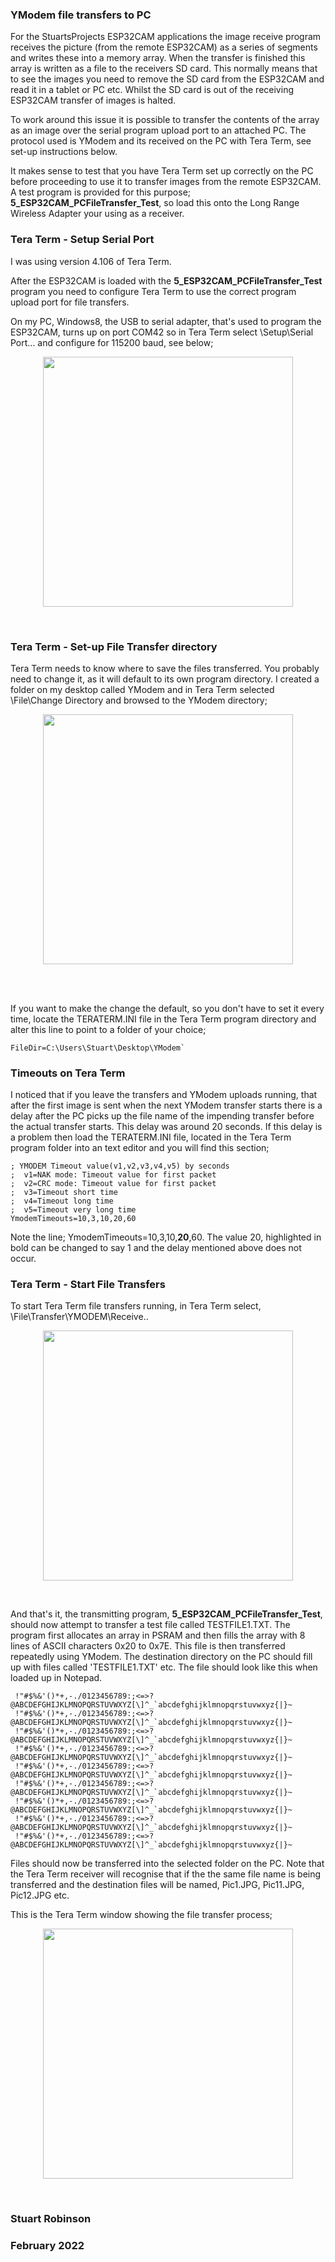 ### YModem file transfers to PC

For the StuartsProjects ESP32CAM applications the image receive program receives the picture (from the remote ESP32CAM) as a series of segments and writes these into a memory array. When the transfer is finished this array is written as a file to the receivers SD card. This normally means that to see the images you need to remove the SD card from the ESP32CAM and read it in a tablet or PC etc. Whilst the SD card is out of the receiving ESP32CAM transfer of images is halted. 

To work around this issue it is possible to transfer the contents of the array as an image over the serial program upload port to an attached PC. The protocol used is YModem and its received on the PC with Tera Term, see set-up instructions below. 

It makes sense to test that you have Tera Term set up correctly on the PC before proceeding to use it to transfer images from the remote ESP32CAM. A test program is provided for this purpose; **5\_ESP32CAM\_PCFileTransfer\_Test**, so load this onto the Long Range Wireless Adapter your using as a receiver.


### Tera Term - Setup Serial Port  

I was using version 4.106 of Tera Term.

After the ESP32CAM is loaded with the **5\_ESP32CAM\_PCFileTransfer\_Test** program you need to configure Tera Term to use the correct program upload port for file transfers. 

On my PC, Windows8, the USB to serial adapter, that's used to program the ESP32CAM,  turns up on port COM42 so in Tera Term select \Setup\Serial Port... and configure for 115200 baud, see below;

<p align="center">
  <img width="400"  src="/YModem1.jpg">
</p>
<br>


### Tera Term - Set-up File Transfer directory

Tera Term needs to know where to save the files transferred. You probably need to change it, as it will default to its own program directory. I created a folder on my desktop called YModem and in Tera Term selected \File\Change Directory and browsed to the YModem directory;


<p align="center">
  <img width="400"  src="/YModem2.jpg">
</p>
<br>

<br>

If you want to make the change the default, so you don't have to set it every time, locate the TERATERM.INI file in the Tera Term program directory and alter this line to point to a folder of your choice;

	FileDir=C:\Users\Stuart\Desktop\YModem` 


### Timeouts on Tera Term

I noticed that if you leave the transfers and YModem uploads running, that after the first image is sent when the next YModem transfer starts there is a delay after the PC picks up the file name of the impending transfer before the actual transfer starts. This delay was around 20 seconds. If this delay is a problem then load the TERATERM.INI file, located in the Tera Term program folder into an text editor and you will find this section;
  
    ; YMODEM Timeout value(v1,v2,v3,v4,v5) by seconds
    ;  v1=NAK mode: Timeout value for first packet
    ;  v2=CRC mode: Timeout value for first packet
    ;  v3=Timeout short time 
    ;  v4=Timeout long time 
    ;  v5=Timeout very long time 
    YmodemTimeouts=10,3,10,20,60

Note the line; YmodemTimeouts=10,3,10,**20**,60. The value 20, highlighted in bold can be changed to say 1 and the delay mentioned above does not occur. 


### Tera Term - Start File Transfers

To start Tera Term file transfers running, in Tera Term select, \File\Transfer\YMODEM\Receive..

<p align="center">
  <img width="400"  src="/YModem3.jpg">
</p>
<br>


And that's it, the transmitting program,   **5\_ESP32CAM\_PCFileTransfer\_Test**, should now attempt to transfer a test file called TESTFILE1.TXT. The program first allocates an array in PSRAM and then fills the array with 8 lines of ASCII characters 0x20 to 0x7E. This file is then transferred repeatedly using YModem. The destination directory on the PC should fill up with files called 'TESTFILE1.TXT' etc. The file should look like this when loaded up in Notepad.  


     !"#$%&'()*+,-./0123456789:;<=>?@ABCDEFGHIJKLMNOPQRSTUVWXYZ[\]^_`abcdefghijklmnopqrstuvwxyz{|}~
     !"#$%&'()*+,-./0123456789:;<=>?@ABCDEFGHIJKLMNOPQRSTUVWXYZ[\]^_`abcdefghijklmnopqrstuvwxyz{|}~
     !"#$%&'()*+,-./0123456789:;<=>?@ABCDEFGHIJKLMNOPQRSTUVWXYZ[\]^_`abcdefghijklmnopqrstuvwxyz{|}~
     !"#$%&'()*+,-./0123456789:;<=>?@ABCDEFGHIJKLMNOPQRSTUVWXYZ[\]^_`abcdefghijklmnopqrstuvwxyz{|}~
     !"#$%&'()*+,-./0123456789:;<=>?@ABCDEFGHIJKLMNOPQRSTUVWXYZ[\]^_`abcdefghijklmnopqrstuvwxyz{|}~
     !"#$%&'()*+,-./0123456789:;<=>?@ABCDEFGHIJKLMNOPQRSTUVWXYZ[\]^_`abcdefghijklmnopqrstuvwxyz{|}~
     !"#$%&'()*+,-./0123456789:;<=>?@ABCDEFGHIJKLMNOPQRSTUVWXYZ[\]^_`abcdefghijklmnopqrstuvwxyz{|}~
     !"#$%&'()*+,-./0123456789:;<=>?@ABCDEFGHIJKLMNOPQRSTUVWXYZ[\]^_`abcdefghijklmnopqrstuvwxyz{|}~
     !"#$%&'()*+,-./0123456789:;<=>?@ABCDEFGHIJKLMNOPQRSTUVWXYZ[\]^_`abcdefghijklmnopqrstuvwxyz{|}~


Files should now be transferred into the selected folder on the PC. Note that the Tera Term receiver will recognise that if the the same file name is being transferred and the destination files will be named, Pic1.JPG, Pic11.JPG, Pic12.JPG etc. 

This is the Tera Term window showing the file transfer process;

<p align="center">
  <img width="400"  src="/YModem6.jpg">
</p>
<br>


### Stuart Robinson

### February 2022
